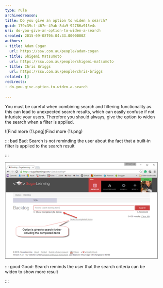 ```yaml
---
type: rule
archivedreason: 
title: Do you give an option to widen a search?
guid: 179c39cf-467e-49ab-8da9-92786a915e4c
uri: do-you-give-an-option-to-widen-a-search
created: 2015-09-08T06:04:33.0000000Z
authors:
- title: Adam Cogan
  url: https://ssw.com.au/people/adam-cogan
- title: Shigemi Matsumoto
  url: https://ssw.com.au/people/shigemi-matsumoto
- title: Chris Briggs
  url: https://ssw.com.au/people/chris-briggs
related: []
redirects:
- do-you-give-option-to-widen-a-search

---
```


You must be careful when combining search and filtering functionality as this can lead to unexpected search results, which can easily confuse if not infuriate your users. Therefore you should always, give the option to widen the search when a filter is applied.

<!--endintro-->

![Find more (1).png](Find more (1).png)


::: bad
Bad: Search is not reminding the user about the fact that a built-in filter is applied to the search result 

:::




![](SearchOption-Good.png)


::: good
Good: Search reminds the user that the search criteria can be widen to show more result

:::
